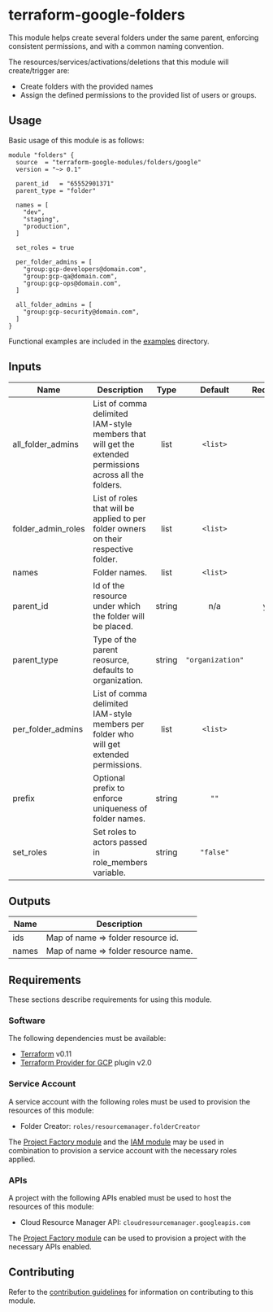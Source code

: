 # terraform-google-folders

This module helps create several folders under the same parent, enforcing consistent permissions, and with a common naming convention.

The resources/services/activations/deletions that this module will create/trigger are:

- Create folders with the provided names
- Assign the defined permissions to the provided list of users or groups.

## Usage

Basic usage of this module is as follows:

```hcl
module "folders" {
  source  = "terraform-google-modules/folders/google"
  version = "~> 0.1"

  parent_id   = "65552901371"
  parent_type = "folder"

  names = [
    "dev",
    "staging",
    "production",
  ]

  set_roles = true

  per_folder_admins = [
    "group:gcp-developers@domain.com",
    "group:gcp-qa@domain.com",
    "group:gcp-ops@domain.com",
  ]

  all_folder_admins = [
    "group:gcp-security@domain.com",
  ]
}

```

Functional examples are included in the
[examples](./examples/) directory.

[^]: (autogen_docs_start)

## Inputs

| Name | Description | Type | Default | Required |
|------|-------------|:----:|:-----:|:-----:|
| all\_folder\_admins | List of comma delimited IAM-style members that will get the extended permissions across all the folders. | list | `<list>` | no |
| folder\_admin\_roles | List of roles that will be applied to per folder owners on their respective folder. | list | `<list>` | no |
| names | Folder names. | list | `<list>` | no |
| parent\_id | Id of the resource under which the folder will be placed. | string | n/a | yes |
| parent\_type | Type of the parent reosurce, defaults to organization. | string | `"organization"` | no |
| per\_folder\_admins | List of comma delimited IAM-style members per folder who will get extended permissions. | list | `<list>` | no |
| prefix | Optional prefix to enforce uniqueness of folder names. | string | `""` | no |
| set\_roles | Set roles to actors passed in role_members variable. | string | `"false"` | no |

## Outputs

| Name | Description |
|------|-------------|
| ids | Map of name => folder resource id. |
| names | Map of name => folder resource name. |

[^]: (autogen_docs_end)

## Requirements

These sections describe requirements for using this module.

### Software

The following dependencies must be available:

- [Terraform][terraform] v0.11
- [Terraform Provider for GCP][terraform-provider-gcp] plugin v2.0

### Service Account

A service account with the following roles must be used to provision
the resources of this module:

- Folder Creator: `roles/resourcemanager.folderCreator`

The [Project Factory module][project-factory-module] and the
[IAM module][iam-module] may be used in combination to provision a
service account with the necessary roles applied.

### APIs

A project with the following APIs enabled must be used to host the
resources of this module:

- Cloud Resource Manager API: `cloudresourcemanager.googleapis.com`

The [Project Factory module][project-factory-module] can be used to
provision a project with the necessary APIs enabled.

## Contributing

Refer to the [contribution guidelines](./CONTRIBUTING.md) for
information on contributing to this module.

[iam-module]: https://registry.terraform.io/modules/terraform-google-modules/iam/google
[project-factory-module]: https://registry.terraform.io/modules/terraform-google-modules/project-factory/google
[terraform-provider-gcp]: https://www.terraform.io/docs/providers/google/index.html
[terraform]: https://www.terraform.io/downloads.html
